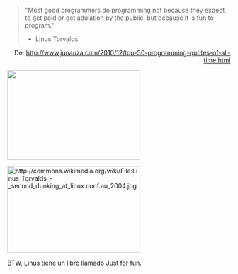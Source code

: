 <html><body><blockquote>"Most good programmers do programming not because they expect to get paid or get adulation by the public, but because it is fun to program."

- Linus Torvalds</blockquote>

<p style="text-align: right;">De: <a href="http://www.junauza.com/2010/12/top-50-programming-quotes-of-all-time.html" target="_blank">http://www.junauza.com/2010/12/top-50-programming-quotes-of-all-time.html</a></p>





<a href="http://commons.wikimedia.org/wiki/File:Linus_Torvalds_-_entering_dunk_tank_at_linux.conf.au_2004.jpg"><img class="size-medium wp-image-2993" title="800px-Linus_Torvalds_-_entering_dunk_tank_at_linux.conf.au_2004" src="/wp-content/uploads/2010/12/800px-Linus_Torvalds_-_entering_dunk_tank_at_linux.conf_.au_2004-300x203.jpg" alt="" width="300" height="203"></a>



<a href="/wp-content/uploads/2010/12/800px-Linus_Torvalds_-_second_dunking_at_linux.conf_.au_2004.jpg"><img class="size-medium wp-image-2994" title="800px-Linus_Torvalds_-_second_dunking_at_linux.conf.au_2004" src="/wp-content/uploads/2010/12/800px-Linus_Torvalds_-_second_dunking_at_linux.conf_.au_2004-300x196.jpg" alt="http://commons.wikimedia.org/wiki/File:Linus_Torvalds_-_second_dunking_at_linux.conf.au_2004.jpg" width="300" height="196"></a>



BTW, Linus tiene un libro llamado <a href="http://www.thinkgeek.com/books/nonfiction/38b2/" target="_blank">Just for fun</a>.</body></html>